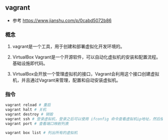 
## vagrant
- 参考 https://www.jianshu.com/p/0cabd5072b86
### 概念 
1. vagrant是一个工具，用于创建和部署虚拟化开发环境的。

2. VirtualBox Vagrant是一个开源软件，可以自动化虚拟机的安装和配置流程。基础设施即代码。

3. VirtualBox会开放一个管理虚拟机的接口，Vagrant会利用这个接口创建虚拟机，并且通过Vagrant来管理，配置和自动安装虚拟机。


### 指令
```bash
vagrant reload # 重启
vagrant halt # 关机
vagrant destroy # 销毁
vagrant ssh # 登录虚拟机，登录之后可以使用 ifconfig 命令查看虚拟机ip地址，然后使用Xshell登陆虚拟机
vagrant port # 查看端口映射列表

vagrant box list # 列出所有的虚拟机 
```